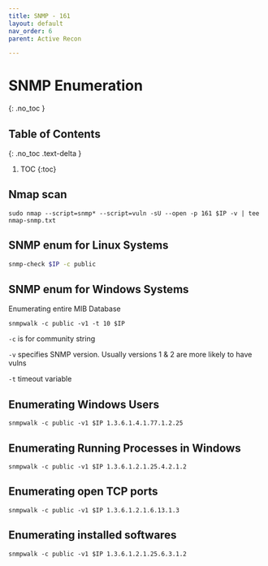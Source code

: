 ```yaml
---
title: SNMP - 161
layout: default
nav_order: 6
parent: Active Recon

---
```


# SNMP Enumeration
{: .no_toc }

## Table of Contents
{: .no_toc .text-delta }
1. TOC
{:toc}

## Nmap scan
```
sudo nmap --script=snmp* --script=vuln -sU --open -p 161 $IP -v | tee nmap-snmp.txt
```
## SNMP enum for Linux Systems
```bash
snmp-check $IP -c public
```
## SNMP enum for Windows Systems

Enumerating entire MIB Database
```
snmpwalk -c public -v1 -t 10 $IP
```
`-c` is for community string

`-v` specifies SNMP version. Usually versions 1 & 2 are more likely to have vulns

`-t` timeout variable

## Enumerating Windows Users
```
snmpwalk -c public -v1 $IP 1.3.6.1.4.1.77.1.2.25
```

## Enumerating Running Processes in Windows
```
snmpwalk -c public -v1 $IP 1.3.6.1.2.1.25.4.2.1.2
```
## Enumerating open TCP ports
```
snmpwalk -c public -v1 $IP 1.3.6.1.2.1.6.13.1.3
```
## Enumerating installed softwares
```
snmpwalk -c public -v1 $IP 1.3.6.1.2.1.25.6.3.1.2
```

